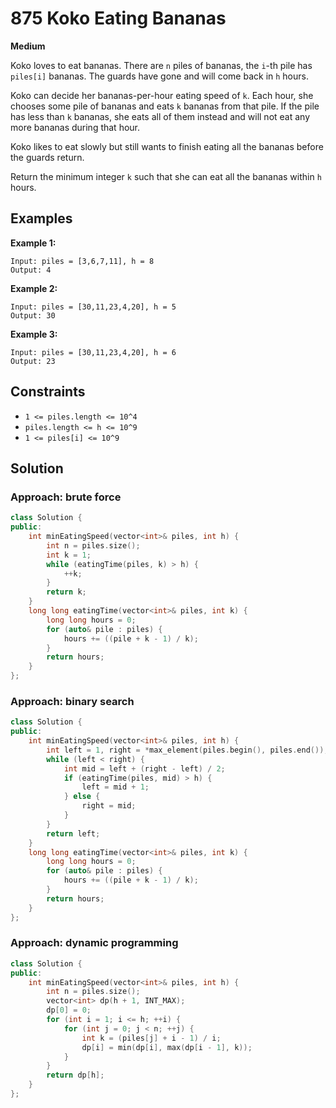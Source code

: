 # 875 Koko Eating Bananas
**Medium**

Koko loves to eat bananas. There are `n` piles of bananas, the `i`-th pile has `piles[i]` bananas.
The guards have gone and will come back in `h` hours.

Koko can decide her bananas-per-hour eating speed of `k`. Each hour, she chooses some pile of bananas and eats `k` bananas from that pile. If the pile has less than `k` bananas, she eats all of them instead and will not eat any more bananas during that hour.

Koko likes to eat slowly but still wants to finish eating all the bananas before the guards return.

Return the minimum integer `k` such that she can eat all the bananas within `h` hours.

## Examples
**Example 1:**
```
Input: piles = [3,6,7,11], h = 8
Output: 4
```
**Example 2:**
```
Input: piles = [30,11,23,4,20], h = 5
Output: 30
```
**Example 3:**
```
Input: piles = [30,11,23,4,20], h = 6
Output: 23
```
## Constraints
- `1 <= piles.length <= 10^4`
- `piles.length <= h <= 10^9`
- `1 <= piles[i] <= 10^9`


## Solution

### Approach: brute force
```cpp
class Solution {
public:
    int minEatingSpeed(vector<int>& piles, int h) {
        int n = piles.size();
        int k = 1;
        while (eatingTime(piles, k) > h) {
            ++k;
        }
        return k;
    }
    long long eatingTime(vector<int>& piles, int k) {
        long long hours = 0;
        for (auto& pile : piles) {
            hours += ((pile + k - 1) / k);
        }
        return hours;
    }
};
```
### Approach: binary search
```cpp
class Solution {
public:
    int minEatingSpeed(vector<int>& piles, int h) {
        int left = 1, right = *max_element(piles.begin(), piles.end());
        while (left < right) {
            int mid = left + (right - left) / 2;
            if (eatingTime(piles, mid) > h) {
                left = mid + 1;
            } else {
                right = mid;
            }
        }
        return left;
    }
    long long eatingTime(vector<int>& piles, int k) {
        long long hours = 0;
        for (auto& pile : piles) {
            hours += ((pile + k - 1) / k);
        }
        return hours;
    }
};
```

### Approach: dynamic programming
```cpp
class Solution {
public:
    int minEatingSpeed(vector<int>& piles, int h) {
        int n = piles.size();
        vector<int> dp(h + 1, INT_MAX);
        dp[0] = 0;
        for (int i = 1; i <= h; ++i) {
            for (int j = 0; j < n; ++j) {
                int k = (piles[j] + i - 1) / i;
                dp[i] = min(dp[i], max(dp[i - 1], k));
            }
        }
        return dp[h];
    }
};
``` 

